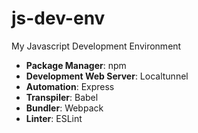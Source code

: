 # js-dev-env
My Javascript Development Environment

* **Package Manager**: npm
* **Development Web Server**: Localtunnel
* **Automation**: Express
* **Transpiler**: Babel
* **Bundler**: Webpack
* **Linter**: ESLint
